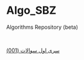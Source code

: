 # Algo_SBZ
Algorithms Repository  (beta)

<br>

[سری اول سوالات (001)](https://github.com/amhajii/Algo_Keys/blob/main/README.md)